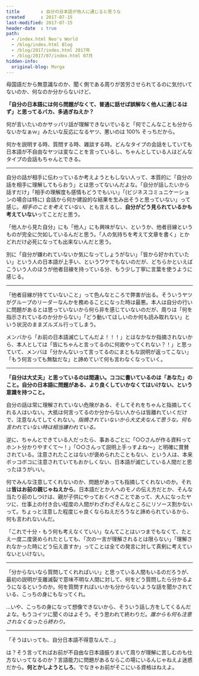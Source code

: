 ```yaml
---
title        : 自分の日本語が他人に通じると思うな
created      : 2017-07-15
last-modified: 2017-07-15
header-date  : true
path:
  - /index.html Neo's World
  - /blog/index.html Blog
  - /blog/2017/index.html 2017年
  - /blog/2017/07/index.html 07月
hidden-info:
  original-blog: Murga
---
```


母国語だから無意識なのか、聞く側である周りが苦労させられてるのに気付いてないのか、何なのか分からないけど、

**「自分の日本語には何ら問題がなくて、普通に話せば誤解なく他人に通じるはず」と思ってるバカ、多過ぎねえか？**

何が言いたいのかサッパリ話が理解できないでいると「何でこんなことも分からないかなぁｗ」みたいな反応になるヤツ、悪いのは 100% そっちだから。

何かを説明する時、質問する時、雑談する時。どんなタイプの会話をしていても日本語が不自由なヤツは変なことを言っているし、ちゃんとしている人はどんなタイプの会話もちゃんとできる。

---

自分の話が相手に伝わっているか考えようともしない人って、本質的に「自分の話を相手に理解してもらおう」とは思ってないんだよな。「自分が話したいから話すだけ」「相手の理解度も感情もどうでもいい」「(ビジネスコミュニケーションの場合は特に) 会話から何か建設的な結果を生み出そうと思っていない」って感じ。_相手のことを考えていない_、とも言えるし、**自分がどう見られているかも考えていない**ってことだと思う。

「他人から見た自分」にも「他人」にも興味がない、というか、他者目線というものが完全に欠如しているんだと思う。「人の気持ちを考えて文章を書く」とかどれだけ必死になっても出来ないんだと思う。

別に「自分が嫌われていないか気になってしょうがない」「皆から好かれていたい」という人の日本語が上手い、というワケでもないのだが、どちらかといえばこういう人のほうが他者目線を持っている分、もう少し丁寧に言葉を使うように感じる。

---

「他者目線が持てていないこと」って色んなところで弊害が出る。そういうヤツがグループのリーダーなんかを務めることになった時は最悪。本人は自分の行いに問題があるとは思っていないから何ら非を感じていないのだが、周りは「何を指示されているのか分からない」「どう動いてほしいのか何も読み取れない」という状況のままズルズル行ってしまう。

メンバから「お前の日本語滅亡してんだよ！！！」とはなかなか指摘されないから、本人としては「皆にちゃんと言ってるのに何故やってくれない？！」と思っていて、メンバは「分かんないって言ってるのにまともな説明が返ってこない」「もう何言っても無駄だな」と諦めていて何も言わなくなっていく。

---

**「自分は大丈夫」と思っているのは間違い。ココに書いているのは「あなた」のこと。自分の日本語に問題がある、より良くしていかなくてはいけない、という意識を持つこと。**

自分の話は常に理解されていない危険がある、そしてそれをちゃんと指摘してくれる人はいない。大抵は何言ってるのか分からない人からは皆離れていくだけで、注意なんてしてくれない。_指摘されていないから大丈夫なんて思うな。何も言われていない時は相当嫌われている。_

逆に、ちゃんとできている人だったら、事あるごとに「○○さんが作る資料ってホント分かりやすくて～！」「○○さんって説明上手っすよね～」と明確に賞賛されている。注意されたことはないが褒められたこともない、という人は、本来ボッコボコに注意されていてもおかしくない、日本語が滅亡している人間だと思ったほうがいい。

何でみんな注意してくれないのか、問題があっても指摘してくれないのか。それは**皆はお前の親じゃねえから**。日本語だとか人へのモノの伝え方だとか、そんな当たり前のしつけは、親が子供にやっておくべきことであって、大人になったヤツに、仕事上の付き合い程度の人間がわざわざそんなところにリソース割かないって。ちょっと注意した程度じゃ良くならねえだろうなと諦められているから、何も言われないんだ。

「これで十分・もう何も考えなくていい」なんてことはいつまでもなくて、たとえ一度二度褒められたとしても、「次の一言が理解されるとは限らない」「理解されなかった時にどう伝え直すか」ってことは全ての発言に対して真剣に考えていないといけない。

---

「分からないなら質問してくれればいい」と思っている人間もいるのだろうが、最初の説明が支離滅裂で意味不明な人間に対して、何をどう質問したら分かるようになるというのか。何を質問すればいいかも分からないような話を聞かされている、こっちの身にもなってくれ。

…いや、こっちの身になって想像できないから、そういう話し方をしてくるんだよな。もうコイツに聞くのはよそう。そう思われて終わりだ。_誰からも何も注意されなくなったら終わり。_

---

「そうはいっても、自分日本語不得意なんで…」

は？そう言ってればお前が不自由な日本語振りまいて周りが理解に苦しむのも仕方ないってなるのか？言語能力に問題があるならこの場にいるんじゃねえよ迷惑だから。**何とかしようとしろ**。でなきゃお前がそこにいる資格はねえよ。
